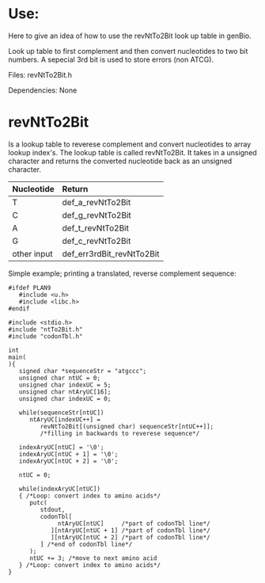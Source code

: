 # Use:

Here to give an idea of how to use the revNtTo2Bit look
  up table in genBio.

Look up table to first complement and then convert
  nucleotides to two bit numbers.  A sepecial 3rd bit is
  used to store errors (non ATCG).

Files: revNtTo2Bit.h

Dependencies: None

# revNtTo2Bit

Is a lookup table to reverese complement and convert
  nucleotides to array lookup index's. The lookup table is
  called revNtTo2Bit. It takes in a unsigned character and
  returns the converted nucleotide back as an unsigned
  character.

| Nucleotide  | Return                    |
|:------------|:--------------------------|
| T           | def_a_revNtTo2Bit         |
| C           | def_g_revNtTo2Bit         |
| A           | def_t_revNtTo2Bit         |
| G           | def_c_revNtTo2Bit         |
| other input | def_err3rdBit_revNtTo2Bit |

Simple example; printing a translated, reverse complement
  sequence:

```
#ifdef PLAN9
   #include <u.h>
   #include <libc.h>
#endif

#include <stdio.h>
#include "ntTo2Bit.h"
#include "codonTbl.h"

int
main(
){
   signed char *sequenceStr = "atgccc";
   unsigned char ntUC = 0;
   unsigned char indexUC = 5;
   unsigned char ntAryUC[16];
   unsigned char indexUC = 0;
   
   while(sequenceStr[ntUC])
      ntAryUC[indexUC++] =
         revNtTo2Bit[(unsigned char) sequenceStr[ntUC++]];
         /*filling in backwards to reverese sequence*/

   indexAryUC[ntUC] = '\0';
   indexAryUC[ntUC + 1] = '\0';
   indexAryUC[ntUC + 2] = '\0';

   ntUC = 0;

   while(indexAryUC[ntUC])
   { /*Loop: convert index to amino acids*/
      putc(
         stdout,
         codonTbl[
              ntAryUC[ntUC]     /*part of codonTbl line*/
            ][ntAryUC[ntUC + 1] /*part of codonTbl line*/
            ][ntAryUC[ntUC + 2] /*part of codonTbl line*/
         ] /*end of codonTbl line*/
      );
      ntUC += 3; /*move to next amino acid
   } /*Loop: convert index to amino acids*/
}
```
